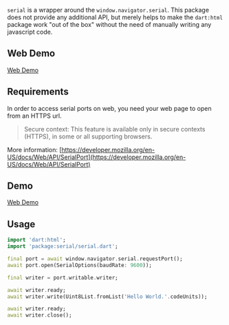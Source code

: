 `serial` is a wrapper around the `window.navigator.serial`. This package does not provide any additional API, but merely helps to make the `dart:html` package work "out of the box" without the need of manually writing any javascript code.

## Web Demo

[Web Demo](https://serial.pwa.ir)

## Requirements

In order to access serial ports on web, you need your web page to open from an HTTPS url.

> Secure context: This feature is available only in secure contexts (HTTPS), in some or all supporting browsers.

More information: [https://developer.mozilla.org/en-US/docs/Web/API/SerialPort](https://developer.mozilla.org/en-US/docs/Web/API/SerialPort)

## Demo

[Web Demo](https://xclud.github.io/dart_serial/)

## Usage

``` dart
import 'dart:html';
import 'package:serial/serial.dart';

final port = await window.navigator.serial.requestPort();
await port.open(SerialOptions(baudRate: 9600));

final writer = port.writable.writer;

await writer.ready;
await writer.write(Uint8List.fromList('Hello World.'.codeUnits));

await writer.ready;
await writer.close();
```
